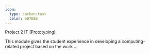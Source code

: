 ```yaml
---
icon:
  type: carbon:task
  color: 607D8B
---
```


Project 2 IT (Prototyping)

This module gives the student experience in developing a computing-related project based on the work ... 

